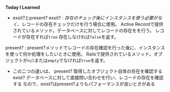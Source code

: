 **Today I Learned**

- exsit?とpresent?
exsit? : _存在のチェック後にインスタンスを使う必要がなく_、レコードの存在チェックだけを行う場合に使用。
Active Recordで提供されているメソッド。データベースに対してレコードの存在をを行う。
レコードが存在すれば`true` 存在しなければ`false`を返す。

present? : present?メソッドでレコードの存在確認を行った後に、インスタンスを使って何か処理をしたいときに使用。
Railsで提供されているメソッド。オブジェクトが`nil`または`empty`でなければ`true`を返す。

- この二つの違いは、
present? 取得したオブジェクト自体の存在を確認する
exist? データベースに対して直接問い合わせを行い、レコードの存在を確認する
なので、exist?はpresent?よりもパフォーマンスが良いときがある
